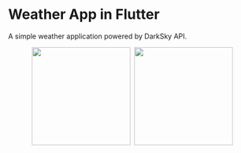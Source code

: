 # Weather App in Flutter
A simple weather application powered by DarkSky API.
 <p align="center">
 <kbd>
   <img src="https://user-images.githubusercontent.com/30866972/82472960-3dfb1780-9b0c-11ea-973c-48347d1e141f.png" width="200">
   </kbd>
 <kbd>
 <img src="https://user-images.githubusercontent.com/30866972/82472953-3b002700-9b0c-11ea-8e00-95ce2303f662.png" width="200">
 </kbd>
 </p>
